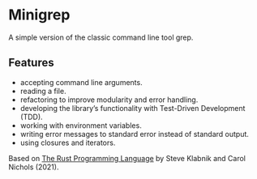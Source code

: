 # Minigrep

A simple version of the classic command line tool grep.

## Features

- accepting command line arguments.
- reading a file.
- refactoring to improve modularity and error handling.
- developing the library’s functionality with Test-Driven Development (TDD).
- working with environment variables.
- writing error messages to standard error instead of standard output.
- using closures and iterators.

Based on [The Rust Programming Language](https://doc.rust-lang.org/book/) by Steve Klabnik and Carol Nichols (2021).